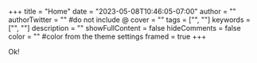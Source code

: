 +++
title = "Home"
date = "2023-05-08T10:46:05-07:00"
author = ""
authorTwitter = "" #do not include @
cover = ""
tags = ["", ""]
keywords = ["", ""]
description = ""
showFullContent = false
hideComments = false
color = "" #color from the theme settings
framed = true
+++

Ok!
